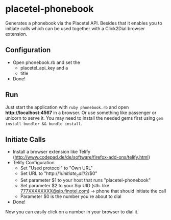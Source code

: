 placetel-phonebook
==================

Generates a phonebook via the Placetel API.
Besides that it enables you to initiate calls which can be used together with a Click2Dial browser extension.


Configuration
--------------

* Open phonebook.rb and set the
  * placetel_api_key and a
  * title
* Done!


Run
-------------

Just start the application with `ruby phonebook.rb` and open **http://localhost:4567** in a browser. Or use something
like passenger or unicorn to serve it. You may need to install the needed gems first using `gem install bundler && bundle install`.


Initiate Calls
-------------

* Install a browser extension like Telify (http://www.codepad.de/de/software/firefox-add-ons/telify.html)
* Telify Configuration
  * Set "Used protocol" to "Own URL"
  * Set URL to "http://$1/initiate_call/$2/$0"
  * Set parameter $1 to your host that runs "placetel-phonebook"
  * Set parameter $2 to your Sip UID (sth. like 777XXXXXXXX@sip.finotel.com) -> phone that should initiate the call
  * Parameter $0 is the number you`re about to dial
* Done!

Now you can easily click on a number in your browser to dial it.
